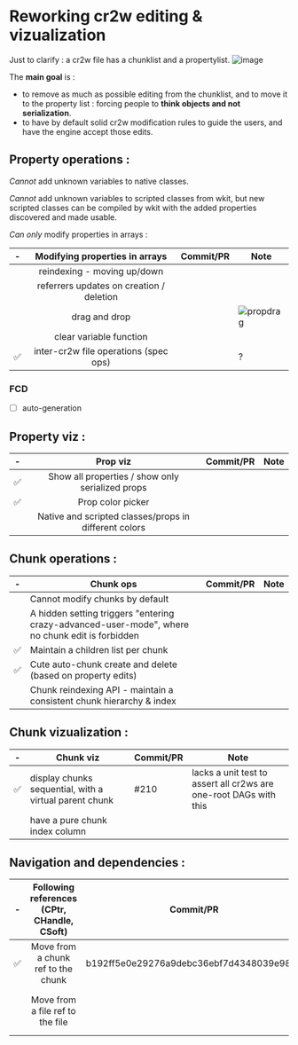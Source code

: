 # Reworking cr2w editing & vizualization
Just to clarify : a cr2w file has a chunklist and a propertylist.
![image](https://user-images.githubusercontent.com/16599683/93666537-4eea7400-fa7f-11ea-86b1-b513e924e44a.png)

The **main goal** is :
- to remove as much as possible editing from the chunklist, and to move it to the property list :
forcing people to **think objects and not serialization**.
- to have by default solid cr2w modification rules to guide the users, and have the engine accept those edits.

## Property operations :

_Cannot_ add unknown variables to native classes.

_Cannot_ add unknown variables to scripted classes from wkit, but new scripted classes can be compiled by wkit with the added properties discovered and made usable.

_Can only_ modify properties in arrays :

| - 	| Modifying properties in arrays 	| Commit/PR 	| Note 	|
|:-:	|:-:	|-	|-	|
|  	| reindexing - moving up/down 	|  	|  	|
|  	| referrers updates on creation / deletion 	|  	|  	|
|  	| drag and drop 	|  	| ![propdrag](https://user-images.githubusercontent.com/16599683/93667126-b4406400-fa83-11ea-8135-00f57388332b.png) 	|
|  	| clear variable function 	|  	|  	|
| :white_check_mark: 	| inter-cr2w file operations (spec ops) 	|  	| ?  	|

### FCD
- [ ] auto-generation

## Property viz :
| - 	| Prop viz 	| Commit/PR 	| Note 	|
|:-:	|:-:	|-	|-	|
| :white_check_mark: 	| Show all properties / show only serialized props  	|  	|  	|
| :white_check_mark: 	| Prop color picker  	|  	|  	|
|  	| Native and scripted classes/props in different colors  	|  	|  	|

## Chunk operations :

| - 	| Chunk ops 	| Commit/PR 	| Note 	|
|-	|-	|-	|-	|
|  	| Cannot modify chunks by default 	|  	|  	|
|  	| A hidden setting triggers "entering crazy-advanced-user-mode", where no chunk edit is forbidden 	|  	|  	|
| :white_check_mark: 	| Maintain a children list per chunk 	|  	|  	|
| :white_check_mark: 	| Cute auto-chunk create and delete (based on property edits) 	|  	|  	|
|  	| Chunk reindexing API - maintain a consistent chunk hierarchy & index 	|  	|  	|

## Chunk vizualization :
| - 	| Chunk viz 	| Commit/PR 	| Note 	|
|-	|-	|-	|-	|
| :white_check_mark: 	| display chunks sequential, with a virtual parent chunk  	| #210 	|  lacks a unit test to assert all cr2ws are one-root DAGs with this	|
|  	| have a pure chunk index column 	|  	|  	|

## Navigation and dependencies :

| - 	| Following references (CPtr, CHandle, CSoft) 	| Commit/PR 	| Note 	|
|:-:	|:-:	|-	|-	|
| :white_check_mark: 	| Move from a chunk ref to the chunk 	|  b192ff5e0e29276a9debc36ebf7d4348039e9898	|  Lacks frmChunkList update so far	|
|  	| Move from a file ref to the file 	|  | Could use the modexplorer "add file dependencies"? 	|
